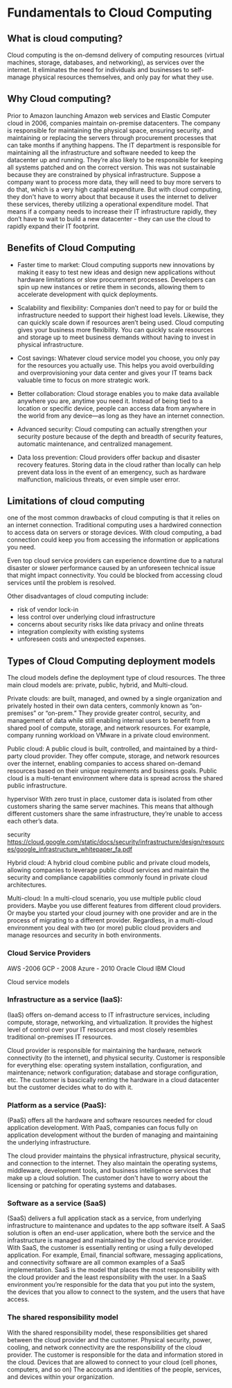 # Fundamentals to Cloud Computing

## What is cloud computing?
Cloud computing is the on-demsnd delivery of computing resources (virtual machines, storage, databases, and networking), as services over the internet. It eliminates the need for individuals and businesses to self-manage physical resources themselves, and only pay for what they use.

## Why Cloud computing?
Prior to Amazon launching Amazon web services and Elastic Computer cloud in 2006, companies maintain on-premise datacenters. The company  is responsible for maintaining the physical space, ensuring security, and maintaining or replacing the servers through procurement processes that can take months if anything happens. The IT department is responsible for maintaining all the infrastructure and software needed to keep the datacenter up and running. They’re also likely to be responsible for keeping all systems patched and on the correct version. This was not sustainable because they are constrained by physical infrastructure. Suppose a company want to process more data, they will need to buy more servers to do that, which is a very high capital expenditure. But with cloud computing, they don't have to worry about that because it  uses the internet to deliver these services, thereby utilizing a operational expenditure model. That means if a company needs to increase their IT infrastructure rapidly, they don’t have to wait to build a new datacenter - they can use the cloud to rapidly expand their IT footprint.


## Benefits of Cloud Computing
- Faster time to market: Cloud computing supports new innovations by making it easy to test new ideas and design new applications without hardware limitations or slow procurement processes. Developers can spin up new instances or retire them in seconds, allowing them to accelerate development with quick deployments.

- Scalability and flexibility: Companies don’t need to pay for or build the infrastructure needed to support their highest load levels. Likewise, they can quickly scale down if resources aren’t being used. Cloud computing gives your business more flexibility. You can quickly scale resources and storage up to meet business demands without having to invest in physical infrastructure.

- Cost savings: Whatever cloud service model you choose, you only pay for the resources you actually use. This helps you avoid overbuilding and overprovisioning your data center and gives your IT teams back valuable time to focus on more strategic work. 

- Better collaboration: Cloud storage enables you to make data available anywhere you are, anytime you need it. Instead of being tied to a location or specific device, people can access data from anywhere in the world from any device—as long as they have an internet connection.

- Advanced security: Cloud computing can actually strengthen your security posture because of the depth and breadth of security features, automatic maintenance, and centralized management.

- Data loss prevention: Cloud providers offer backup and disaster recovery features. Storing data in the cloud rather than locally can help prevent data loss in the event of an emergency, such as hardware malfunction, malicious threats, or even simple user error.


## Limitations of cloud computing
one of the most common drawbacks of cloud computing is that it relies on an internet connection. Traditional computing uses a hardwired connection to access data on servers or storage devices. With cloud computing, a bad connection could keep you from accessing the information or applications you need. 

Even top cloud service providers can experience downtime due to a natural disaster or slower performance caused by an unforeseen technical issue that might impact connectivity. You could be blocked from accessing cloud services until the problem is resolved. 

Other disadvantages of cloud computing include: 
- risk of vendor lock-in
- less control over underlying cloud infrastructure
- concerns about security risks like data privacy and online threats
- integration complexity with existing systems 
- unforeseen costs and unexpected expenses.



## Types of Cloud Computing  deployment models
The cloud models define the deployment type of cloud resources. The three main cloud models are: private, public, hybrid, and Multi-cloud. 

Private clouds: are built, managed, and owned by a single organization and privately hosted in their own data centers, commonly known as “on-premises” or “on-prem.” They provide greater control, security, and management of data while still enabling internal users to benefit from a shared pool of compute, storage, and network resources. For example, company running workload on VMware in a private cloud environment.

Public cloud: A public cloud is built, controlled, and maintained by a third-party cloud provider. They offer compute, storage, and network resources over the internet, enabling companies to access shared on-demand resources based on their unique requirements and business goals. Public cloud is a multi-tenant environment where data
is spread across the shared public infrastructure. 

hypervisor
With zero trust in place, customer data is
isolated from other customers sharing the same server machines. This means that although
different customers share the same infrastructure, they’re unable to access each other’s data.

security
https://cloud.google.com/static/docs/security/infrastructure/design/resources/google_infrastructure_whitepaper_fa.pdf





Hybrid cloud: A hybrid cloud combine public and private cloud models, allowing companies to leverage public cloud services and maintain the security and compliance capabilities commonly found in private cloud architectures.

Multi-cloud:  In a multi-cloud scenario, you use multiple public cloud providers. Maybe you use different features from different cloud providers. Or maybe you started your cloud journey with one provider and are in the process of migrating to a different provider. Regardless, in a multi-cloud environment you deal with two (or more) public cloud providers and manage resources and security in both environments.

### Cloud Service Providers
AWS -2006
GCP - 2008
Azure - 2010
Oracle Cloud
IBM Cloud

Cloud service models
### Infrastructure as a service (IaaS):
(IaaS) offers on-demand access to IT infrastructure services, including compute, storage, networking, and virtualization. It provides the highest level of control over your IT resources and most closely resembles traditional on-premises IT resources.

Cloud provider is responsible for maintaining the hardware, network connectivity (to the internet), and physical security. Customer is responsible for everything else: operating system installation, configuration, and maintenance; network configuration; database and storage configuration, etc. The customer is bascically renting the hardware in a cloud datacenter but the customer decides what to do with it.

### Platform as a service (PaaS): 
(PaaS) offers all the hardware and software resources needed for cloud application development. With PaaS, companies can focus fully on application development without the burden of managing and maintaining the underlying infrastructure.

The cloud provider maintains the physical infrastructure, physical security, and connection to the internet. They also maintain the operating systems, middleware, development tools, and business intelligence services that make up a cloud solution. The customer don't have to worry about the licensing or patching for operating systems and databases.
 

### Software as a service (SaaS)
(SaaS) delivers a full application stack as a service, from underlying infrastructure to maintenance and updates to the app software itself. A SaaS solution is often an end-user application, where both the service and the infrastructure is managed and maintained by the cloud service provider. With SaaS, the customer is essentially renting or using a fully developed application. For example, Email, financial software, messaging applications, and connectivity software are all common examples of a SaaS implementation.  SaaS is the model that places the most responsibility with the cloud provider and the least responsibility with the user. In a SaaS environment you’re responsible for the data that you put into the system, the devices that you allow to connect to the system, and the users that have access. 
 



### The shared responsibility model
With the shared responsibility model, these responsibilities get shared between the cloud provider and the customer. Physical security, power, cooling, and network connectivity are the responsibility of the cloud provider. The customer is responsible for the data and information stored in the cloud. Devices that are allowed to connect to your cloud (cell phones, computers, and so on)
The accounts and identities of the people, services, and devices within your organization.
